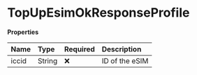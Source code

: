 # TopUpEsimOkResponseProfile

**Properties**

| Name  | Type   | Required | Description    |
| :---- | :----- | :------- | :------------- |
| iccid | String | ❌       | ID of the eSIM |
